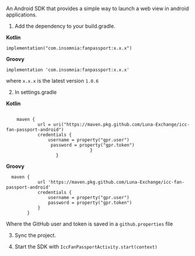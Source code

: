 An Android SDK that provides a simple way to launch a web view in android applications.


1. Add the dependency to your build.gradle.

**Kotlin** 

`implementation("com.insomnia:fanpassport:x.x.x")`

**Groovy**

`implementation 'com.insomnia:fanpassport:x.x.x'`

where `x.x.x` is the latest version `1.0.6`

2. In settings.gradle

**Kotlin**

```

    maven {
            url = uri("https://maven.pkg.github.com/Luna-Exchange/icc-fan-passport-android")
            credentials {
                username = property("gpr.user")
                 password = property("gpr.token")
                                }
                   }

```
        
        
**Groovy**


```
  maven {
            url 'https://maven.pkg.github.com/Luna-Exchange/icc-fan-passport-android'
            credentials {
                username = property("gpr.user")
                password = property("gpr.token")
            }
        }
```

                
 Where the GitHub user and token is saved in a `github.properties` file     

3. Sync the project.

4. Start the SDK with
`IccFanPassportActivity.start(context)`           

